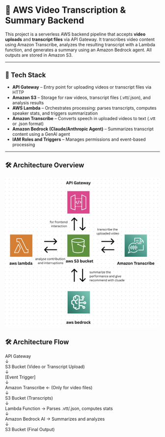# 🎥 AWS Video Transcription & Summary Backend

This project is a serverless AWS backend pipeline that accepts **video uploads** and **transcript files** via API Gateway. It transcribes video content using Amazon Transcribe, analyzes the resulting transcript with a Lambda function, and generates a summary using an Amazon Bedrock agent. All outputs are stored in Amazon S3.

---

## 🧱 Tech Stack

- **API Gateway** – Entry point for uploading videos or transcript files via HTTP  
- **Amazon S3** – Storage for raw videos, transcript files (.vtt/.json), and analysis results  
- **AWS Lambda** – Orchestrates processing: parses transcripts, computes speaker stats, and triggers summarization  
- **Amazon Transcribe** – Converts speech in uploaded videos to text (.vtt or .json format)  
- **Amazon Bedrock (Claude/Anthropic Agent)** – Summarizes transcript content using a GenAI agent  
- **IAM Roles and Triggers** – Manages permissions and event-based processing  

---

## 🛠 Architecture Overview
![Architecture Overview](architecture.png)

## 🛠 Architecture Flow
API Gateway  
       ↓  
S3 Bucket (Video or Transcript Upload)  
       ↓  
[Event Trigger]  
       ↓  
Amazon Transcribe  ← (Only for video files)  
       ↓  
S3 Bucket (Transcripts)  
       ↓  
Lambda Function → Parses .vtt/.json, computes stats  
       ↓  
Amazon Bedrock AI → Summarizes and analyzes  
       ↓  
S3 Bucket (Final Output)
